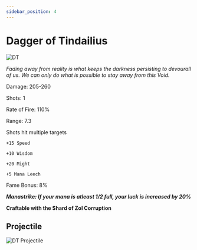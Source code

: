 ```yaml
---
sidebar_position: 4
---
```


# Dagger of Tindailius

![DT](https://vwiki.valorserver.com/api/item/picture/dagger%20of%20tindailius)

<i>Fading away from reality is what keeps the darkness persisting to devourall of us. We can only do what is possible to stay away from this Void.</i>

Damage: 205-260

Shots: 1

Rate of Fire: 110%

Range: 7.3

Shots hit multiple targets

    +15 Speed
    
    +10 Wisdom
    
    +20 Might
    
    +5 Mana Leech
    
Fame Bonus: 8%

***Manastrike: If your mana is atleast 1/2 full, your luck is increased by 20%***

**Craftable with the Shard of Zol Corruption**

## Projectile

![DT Projectile](https://cdn.discordapp.com/attachments/953134990428868629/981721054328266792/tindailius.gif)
